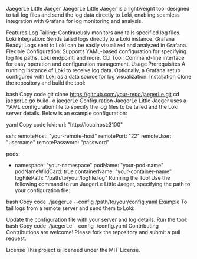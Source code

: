 JaegerLe Little Jaeger
JaegerLe Little Jaeger is a lightweight tool designed to tail log files and send the log data directly to Loki, enabling seamless integration with Grafana for log monitoring and analysis.

Features
Log Tailing: Continuously monitors and tails specified log files.
Loki Integration: Sends tailed logs directly to a Loki instance.
Grafana Ready: Logs sent to Loki can be easily visualized and analyzed in Grafana.
Flexible Configuration: Supports YAML-based configuration for specifying log file paths, Loki endpoint, and more.
CLI Tool: Command-line interface for easy operation and configuration management.
Usage
Prerequisites
A running instance of Loki to receive log data.
Optionally, a Grafana setup configured with Loki as a data source for log visualization.
Installation
Clone the repository and build the tool:

bash
Copy code
git clone https://github.com/your-repo/jaegerLe.git
cd jaegerLe
go build -o jaegerLe
Configuration
JaegerLe Little Jaeger uses a YAML configuration file to specify the log files to be tailed and the Loki server details. Below is an example configuration:

yaml
Copy code
loki:
  url: "http://localhost:3100"

ssh:
  remoteHost: "your-remote-host"
  remotePort: "22"
  remoteUser: "username"
  remotePassword: "password"

pods:
  - namespace: "your-namespace"
    podName: "your-pod-name"
    podNameWildCard: true
    containerName: "your-container-name"
    logFilePath: "/path/to/your/logfile.log"
Running the Tool
Use the following command to run JaegerLe Little Jaeger, specifying the path to your configuration file:

bash
Copy code
./jaegerLe --config /path/to/your/config.yaml
Example
To tail logs from a remote server and send them to Loki:

Update the configuration file with your server and log details.
Run the tool:
bash
Copy code
./jaegerLe --config ./config.yaml
Contributing
Contributions are welcome! Please fork the repository and submit a pull request.

License
This project is licensed under the MIT License.

